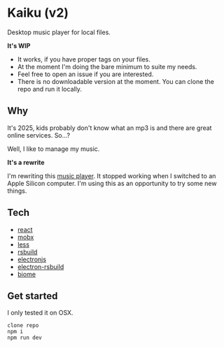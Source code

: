 # Kaiku (v2)

Desktop music player for local files.

**It's WIP**

* It works, if you have proper tags on your files.
* At the moment I'm doing the bare minimum to suite my needs.
* Feel free to open an issue if you are interested.
* There is no downloadable version at the moment. You can clone the repo and run it locally.


## Why

It's 2025, kids probably don't know what an mp3 is and there are great online services. So...?

Well, I like to manage my music.

**It's a rewrite**

I'm rewriting this [music player](https://github.com/AoDev/kaiku-music-player). It stopped working when I switched to an Apple Silicon computer. I'm using this as an opportunity to try some new things.

## Tech

- [react](https://react.dev/)
- [mobx](https://mobx.js.org/)
- [less](https://lesscss.org/)
- [rsbuild](https://rsbuild.dev/)
- [electronjs](https://www.electronjs.org/)
- [electron-rsbuild](https://github.com/electron-rsbuild/electron-rsbuild)
- [biome](https://biomejs.dev/)

## Get started

I only tested it on OSX.

```
clone repo
npm i
npm run dev
```
